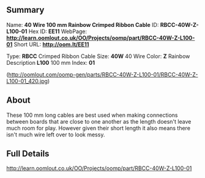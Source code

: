 

 ## Summary
Name: __40 Wire 100 mm Rainbow Crimped Ribbon Cable__
ID: __RBCC-40W-Z-L100-01__
Hex ID: __EE11__
WebPage: __http://learn.oomlout.co.uk/OO/Projects/oomp/part/RBCC-40W-Z-L100-01__
Short URL: __http://oom.lt/EE11__

Type: __RBCC__ Crimped Ribbon Cable 
Size: __40W__ 40 Wire 
Color: __Z__ Rainbow 
Description __L100__ 100 mm 
Index: __01__


(http://oomlout.com/oomp-gen/parts/RBCC-40W-Z-L100-01/RBCC-40W-Z-L100-01_420.jpg)

## About
These 100 mm long cables are best used when making connections between boards that are close to one another as the length doesn't leave much room for play. However given their short length it also means there isn't much wire left over to look messy.

 ## Full Details
 http://learn.oomlout.co.uk/OO/Projects/oomp/part/RBCC-40W-Z-L100-01














